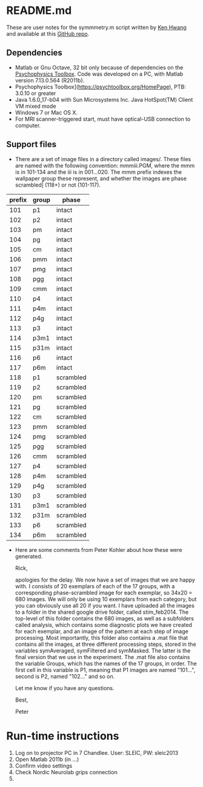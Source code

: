 # README.md

These are user notes for the symmmetry.m script written by [Ken Hwang](ken.r.hwang@gmail.com) and available at this [GitHub repo](https://github.com/krh5058/Symmetry).

## Dependencies
- Matlab or Gnu Octave, 32 bit only because of dependencies on the [Psychophysics Toolbox](https://psychtoolbox.org/HomePage). Code was developed on a PC, with Matlab version 7.13.0.564 (R2011b).
- Psychophysics Toolbox](https://psychtoolbox.org/HomePage), PTB: 3.0.10 or greater
- Java 1.6.0_17-b04 with Sun Microsystems Inc. Java HotSpot(TM) Client VM mixed mode
- Windows 7 or Mac OS X.
- For MRI scanner-triggered start, must have optical-USB connection to computer.

## Support files

- There are a set of image files in a directory called images/. These files are named with the following convention: mmmiii.PGM, where the mmm is in 101-134 and the iii is in 001...020. The mmm prefix indexes the wallpaper group these represent, and whether the images are phase scrambled| (118+) or not (101-117).
 
|prefix|group|phase|
|------|-----|-----|
|101| p1 | intact |
|102|p2  |intact |
|103|pm  |intact|
|104|pg  |intact|
|105|cm  |intact|
|106|pmm |intact|
|107|pmg |intact|
|108|pgg |intact|
|109|cmm |intact|
|110|p4  |intact|
|111|p4m |intact|
|112|p4g |intact|
|113|p3  |intact|
|114|p3m1|intact|
|115|p31m|intact|
|116|p6  |intact|
|117|p6m |intact|
|118|p1  |scrambled|
|119|p2  |scrambled|
|120|pm  |scrambled|
|121|pg  |scrambled|
|122|cm  |scrambled|
|123|pmm |scrambled|
|124|pmg |scrambled|
|125|pgg |scrambled|
|126|cmm |scrambled|
|127|p4  |scrambled|
|128|p4m |scrambled|
|129|p4g |scrambled|
|130|p3  |scrambled|
|131|p3m1|scrambled|
|132|p31m|scrambled|
|133|p6  |scrambled|
|134|p6m |scrambled|

- Here are some comments from Peter Kohler about how these were generated. 
    
    Rick,

    apologies for the delay. We now have a set of images that we are happy with. I consists of 20 exemplars of each of the 17 groups, with a corresponding phase-scrambled image for each exemplar, so 34x20 = 680 images. We will only be using 10 exemplars from each category, but you can obviously use all 20 if you want. I have uploaded all the images to a folder in the shared google drive folder, called stim_feb2014. The top-level of this folder contains the 680 images, as well as a subfolders called analysis, which contains some diagnostic plots we have created for each exemplar, and an image of the pattern at each step of image processing. Most importantly, this folder also contains a .mat file that contains all the images, at three different processing steps, stored in the variables symAveraged, symFiltered and symMasked. The latter is the final version that we use in the experiment. The .mat file also contains the variable Groups, which has the names of the 17 groups, in order. The first cell in this variable is P1, meaning that P1 images are named "101...", second is P2, named "102..." and so on.

    Let me know if you have any questions.

    Best,

    Peter

# Run-time instructions

1. Log on to projector PC in 7 Chandlee. User: SLEIC, PW: sleic2013
2. Open Matlab 2011b (in ...)
3. Confirm video settings
4. Check Nordic Neurolab grips connection
5. 

